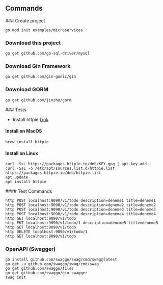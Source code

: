 ## Commands

### Create project
```
go mod init examples/microservices
```

### Download this project
```
go get github.com/go-sql-driver/mysql
```

### Download Gin Framework
```
go get github.com/gin-gonic/gin
```

### Download GORM
```
go get github.com/jinzhu/gorm
```

### Tests
- Install httpie [Link](https://github.com/httpie/httpie)

#### Install on MacOS
```
brew install httpie
```

#### Install on Linux
```
curl -SsL https://packages.httpie.io/deb/KEY.gpg | apt-key add -
curl -SsL -o /etc/apt/sources.list.d/httpie.list https://packages.httpie.io/deb/httpie.list
apt update
apt install httpie
```

#### Test Commands
```
http POST localhost:9090/v1/todo description=deneme1 title=deneme1
http POST localhost:9090/v1/todo description=deneme2 title=deneme2
http POST localhost:9090/v1/todo description=deneme3 title=deneme3
http POST localhost:9090/v1/todo description=deneme4 title=deneme4
http GET localhost:9090/v1/todo
http PUT localhost:9090/v1/todo/1 description=deneme5 title=deneme5
http GET localhost:9090/v1/todo
http DELETE localhost:9090/v1/todo/1
http GET localhost:9090/v1/todo
```

### OpenAPI (Swagger)
```
go install github.com/swaggo/swag/cmd/swag@latest
go get -u github.com/swaggo/swag/cmd/swag
go get github.com/swaggo/files
go get github.com/swaggo/gin-swagger
swag init
```
